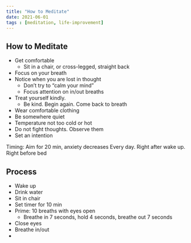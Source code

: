 ```yaml
---
title: "How to Meditate"
date: 2021-06-01
tags : [meditation, life-improvement]
---
```


## How to Meditate
- Get comfortable
	- Sit in a chair, or cross-legged, straight back
- Focus on your breath
- Notice when you are lost in thought
	- Don’t try to “calm your mind”
 	- Focus attention on in/out breaths
- Treat yourself kindly. 
	- Be kind. Begin again. Come back to breath
- Wear comfortable clothing
- Be somewhere quiet
- Temperature not too cold or hot
- Do not fight thoughts. Observe them
- Set an intention


Timing: Aim for 20 min, anxiety decreases
Every day. Right after wake up. Right before bed

## Process
- Wake up
- Drink water
- Sit in chair
- Set timer for 10 min
- Prime: 10 breaths with eyes open
	- Breathe in 7 seconds, hold 4 seconds, breathe out 7 seconds
- Close eyes
- Breathe in/out
- 